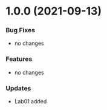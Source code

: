 # 1.0.0 (2021-09-13)


### Bug Fixes

* no changes


### Features

* no changes

### Updates

* Lab01 added
